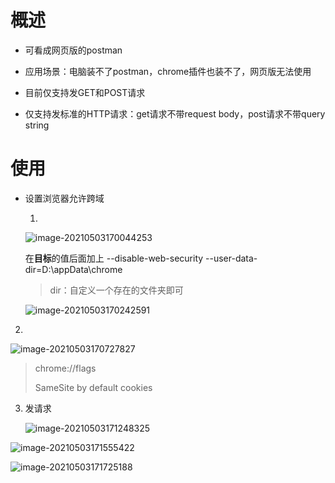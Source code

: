 # 概述
* 可看成网页版的postman

* 应用场景：电脑装不了postman，chrome插件也装不了，网页版无法使用

* 目前仅支持发GET和POST请求

* 仅支持发标准的HTTP请求：get请求不带request body，post请求不带query string

# 使用

* 设置浏览器允许跨域

  1. 

  ![image-20210503170044253](D:\code\IdeaProjects\http-sender\readme.assets\image-20210503170044253.png)

  在**目标**的值后面加上  --disable-web-security --user-data-dir=D:\appData\chrome

  > dir：自定义一个存在的文件夹即可

  ![image-20210503170242591](D:\code\IdeaProjects\http-sender\readme.assets\image-20210503170242591.png)

2. 

![image-20210503170727827](D:\code\IdeaProjects\http-sender\readme.assets\image-20210503170727827.png)

> chrome://flags
>
> SameSite by default cookies

3. 发请求

   ![image-20210503171248325](D:\code\IdeaProjects\http-sender\readme.assets\image-20210503171248325.png)

  ![image-20210503171555422](D:\code\IdeaProjects\http-sender\readme.assets\image-20210503171555422.png)

![image-20210503171725188](D:\code\IdeaProjects\http-sender\readme.assets\image-20210503171725188.png)